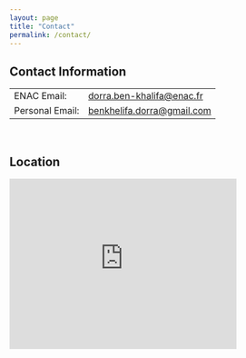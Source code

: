 ```yaml
---
layout: page
title: "Contact"
permalink: /contact/
---
```


## Contact Information

<table>
  <tr>
    <td>ENAC Email:</td>
    <td><a href="mailto:dorra.ben-khalifa@enac.fr">dorra.ben-khalifa@enac.fr</a></td>
  </tr>
  <tr>
    <td>Personal Email:</td>
    <td><a href="mailto:benkhelifa.dorra@gmail.com">benkhelifa.dorra@gmail.com</a></td>
  </tr>
</table>

<br/>

## Location

<iframe 
  src="https://www.google.com/maps/embed?pb=!1m18!1m12!1m3!1d11564.821426114535!2d1.4918245479028271!3d43.56060387540745!2m3!1f0!2f0!3f0!3m2!1i1024!2i768!4f13.1!3m3!1m2!1s0x12aebdcc97f63627%3A0x4973c9f85bbbf5fd!2s%C3%89cole%20Nationale%20de%20l%27Aviation%20Civile!5e0!3m2!1sfr!2sfr!4v1712311232923!5m2!1sfr!2sfr" 
  width="400" 
  height="300" 
  style="border:0;" 
  allowfullscreen="" 
  loading="lazy" 
  referrerpolicy="no-referrer-when-downgrade">
</iframe>
